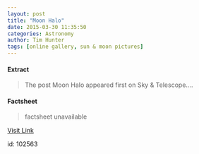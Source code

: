 ```yaml
---
layout: post
title: "Moon Halo"
date: 2015-03-30 11:35:50
categories: Astronomy
author: Tim Hunter
tags: [online gallery, sun & moon pictures]
---
```



#### Extract
>The post Moon Halo appeared first on Sky &amp; Telescope....

#### Factsheet
>factsheet unavailable

[Visit Link](http://www.skyandtelescope.com/online-gallery/moon-halo-2/)

id:  102563


